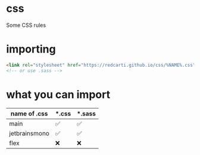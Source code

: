# css
Some CSS rules

# importing

```html
<link rel="stylesheet" href="https://redcarti.github.io/css/%NAME%.css">
<!-- or use .sass -->
```

<!--
:white_check_mark: = ✅
:x: = ❌
-->

# what you can import

| name of .css  | *.css | *.sass |
|---------------|-------|--------|
| main          | ✅     | ✅      |
| jetbrainsmono | ✅     | ✅      |
| flex          | ❌     | ❌      |
